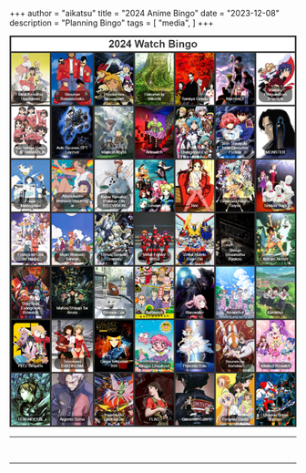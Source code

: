 +++
author = "aikatsu"
title = "2024 Anime Bingo"
date = "2023-12-08"
description = "Planning Bingo"
tags = [
    "media",
]
+++

![2024 Anime Bingo](content/images/2024-anime-bingo.png)

---

<br>

---







